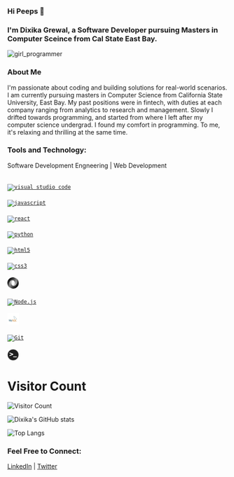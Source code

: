 ### Hi Peeps 👋
### I'm Dixika Grewal, a Software Developer pursuing Masters in Computer Sceince from Cal State East Bay.

<!-- ![girl_programmer](https://miro.medium.com/max/500/1*_wxwNuxszA6vwQIUMbF-fw.gif) -->
![girl_programmer](https://cdn.dribbble.com/users/331265/screenshots/2498700/ana-d-small.gif)

### About Me
 I'm passionate about coding and building solutions for real-world scenarios. I am currently pursuing masters in Computer Science from California State University, East Bay. My past positions were in fintech, with duties at each company ranging from analytics to research and management. Slowly I drifted towards programming, and started from where I left after my computer science undergrad. I found my comfort in programming. To me, it's relaxing and thrilling at the same time.

### Tools and Technology: 
Software Development Engneering | Web Development  

[<code>
<img alt="visual studio code" width="26px" src="https://img.icons8.com/fluent/240/000000/visual-studio-code-2019.png" />
</code>](https://code.visualstudio.com/)
[<code>
<img alt="javascript" width="26px" src="https://img.icons8.com/color/240/000000/javascript.png" />
</code>](https://developer.mozilla.org/en-US/docs/Web/JavaScript)
[<code>
<img alt="react" width="26px" src="https://img.icons8.com/color/240/000000/react-native.png" />
</code>](https://reactjs.org/)
[<code>
<img alt="python" width="26px" src="https://img.icons8.com/color/240/000000/python.png">
</code>](https://www.python.org/)
[<code>
<img alt="html5" width="26px" src="https://img.icons8.com/color/240/000000/html-5.png">
</code>](https://developer.mozilla.org/en-US/docs/Web/HTML)
[<code>
<img alt="css3" width="26px" src="https://img.icons8.com/color/240/000000/css3.png">
</code>](https://developer.mozilla.org/en-US/docs/Web/CSS)
[<code>
<img alt="json" width="26px" src="https://raw.githubusercontent.com/github/explore/80688e429a7d4ef2fca1e82350fe8e3517d3494d/topics/json/json.png">
</code>](https://www.json.org/json-en.html)
[<code>
<img alt="Node.js" width="26px" src="https://img.icons8.com/color/240/000000/nodejs.png">
</code>](https://nodejs.org/en/)
[<code>
<img alt="MySQL" width="26px" src="https://raw.githubusercontent.com/github/explore/80688e429a7d4ef2fca1e82350fe8e3517d3494d/topics/mysql/mysql.png">
</code>](https://dev.mysql.com/)
[<code>
<img alt="Git" width="26px" src="https://img.icons8.com/color/240/000000/git.png">
</code>](https://git-scm.com/)
[<code>
<img alt="terminal" width="26px" src="https://raw.githubusercontent.com/github/explore/80688e429a7d4ef2fca1e82350fe8e3517d3494d/topics/terminal/terminal.png">
</code>](https://docs.microsoft.com/en-us/windows/terminal/)


# Visitor Count

![Visitor Count](https://profile-counter.glitch.me/dixg/count.svg)

![Dixika's GitHub stats](https://github-readme-stats.vercel.app/api?username=dixg&count_private=true&&show_icon=true&theme=monokai)

![Top Langs](https://github-readme-stats.vercel.app/api/top-langs/?username=dixg&layout=compact)

### Feel Free to Connect:  

[LinkedIn](https://www.linkedin.com/in/dixika-grewal/) | [Twitter](https://twitter.com/DixikaGrewal)

